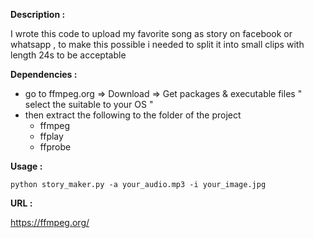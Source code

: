 **Description :**

I wrote this code to upload my favorite song as story on facebook or whatsapp , to make this possible i needed to split it into small clips with length 24s to be acceptable 


  

**Dependencies :**

- go to ffmpeg.org  => Download =>  Get packages & executable files " select the suitable to your OS "
- then extract the following to the folder of the project
  - ffmpeg
  - ffplay
  - ffprobe

**Usage :**

`python story_maker.py -a your_audio.mp3 -i your_image.jpg`



**URL :**

https://ffmpeg.org/


